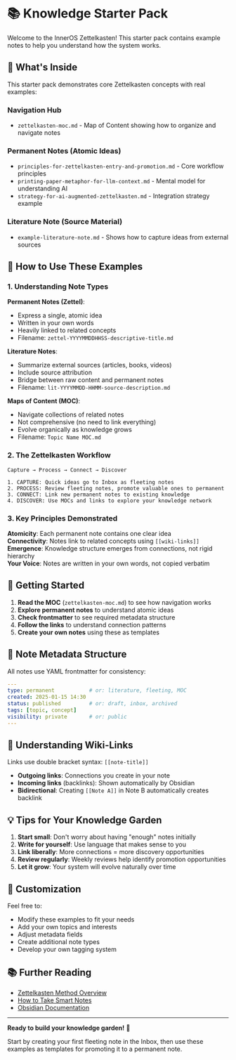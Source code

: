 # 📚 Knowledge Starter Pack

Welcome to the InnerOS Zettelkasten! This starter pack contains example notes to help you understand how the system works.

## 🎯 What's Inside

This starter pack demonstrates core Zettelkasten concepts with real examples:

### **Navigation Hub**
- `zettelkasten-moc.md` - Map of Content showing how to organize and navigate notes

### **Permanent Notes** (Atomic Ideas)
- `principles-for-zettelkasten-entry-and-promotion.md` - Core workflow principles
- `printing-paper-metaphor-for-llm-context.md` - Mental model for understanding AI
- `strategy-for-ai-augmented-zettelkasten.md` - Integration strategy example

### **Literature Note** (Source Material)
- `example-literature-note.md` - Shows how to capture ideas from external sources

## 📖 How to Use These Examples

### **1. Understanding Note Types**

**Permanent Notes (Zettel)**:
- Express a single, atomic idea
- Written in your own words
- Heavily linked to related concepts
- Filename: `zettel-YYYYMMDDHHSS-descriptive-title.md`

**Literature Notes**:
- Summarize external sources (articles, books, videos)
- Include source attribution
- Bridge between raw content and permanent notes
- Filename: `lit-YYYYMMDD-HHMM-source-description.md`

**Maps of Content (MOC)**:
- Navigate collections of related notes
- Not comprehensive (no need to link everything)
- Evolve organically as knowledge grows
- Filename: `Topic Name MOC.md`

### **2. The Zettelkasten Workflow**

```
Capture → Process → Connect → Discover

1. CAPTURE: Quick ideas go to Inbox as fleeting notes
2. PROCESS: Review fleeting notes, promote valuable ones to permanent
3. CONNECT: Link new permanent notes to existing knowledge
4. DISCOVER: Use MOCs and links to explore your knowledge network
```

### **3. Key Principles Demonstrated**

**Atomicity**: Each permanent note contains one clear idea  
**Connectivity**: Notes link to related concepts using `[[wiki-links]]`  
**Emergence**: Knowledge structure emerges from connections, not rigid hierarchy  
**Your Voice**: Notes are written in your own words, not copied verbatim

## 🚀 Getting Started

1. **Read the MOC** (`zettelkasten-moc.md`) to see how navigation works
2. **Explore permanent notes** to understand atomic ideas
3. **Check frontmatter** to see required metadata structure
4. **Follow the links** to understand connection patterns
5. **Create your own notes** using these as templates

## 📝 Note Metadata Structure

All notes use YAML frontmatter for consistency:

```yaml
---
type: permanent           # or: literature, fleeting, MOC
created: 2025-01-15 14:30
status: published         # or: draft, inbox, archived
tags: [topic, concept]
visibility: private       # or: public
---
```

## 🔗 Understanding Wiki-Links

Links use double bracket syntax: `[[note-title]]`

- **Outgoing links**: Connections you create in your note
- **Incoming links** (backlinks): Shown automatically by Obsidian
- **Bidirectional**: Creating `[[Note A]]` in Note B automatically creates backlink

## 💡 Tips for Your Knowledge Garden

1. **Start small**: Don't worry about having "enough" notes initially
2. **Write for yourself**: Use language that makes sense to you
3. **Link liberally**: More connections = more discovery opportunities
4. **Review regularly**: Weekly reviews help identify promotion opportunities
5. **Let it grow**: Your system will evolve naturally over time

## 🎨 Customization

Feel free to:
- Modify these examples to fit your needs
- Add your own topics and interests
- Adjust metadata fields
- Create additional note types
- Develop your own tagging system

## 📚 Further Reading

- [Zettelkasten Method Overview](https://zettelkasten.de/overview/)
- [How to Take Smart Notes](https://www.goodreads.com/book/show/34507927-how-to-take-smart-notes)
- [Obsidian Documentation](https://help.obsidian.md/)

---

**Ready to build your knowledge garden!** 🌱

Start by creating your first fleeting note in the Inbox, then use these examples as templates for promoting it to a permanent note.
